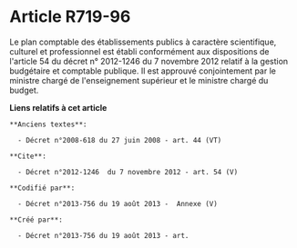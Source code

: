 # Article R719-96

Le plan comptable des établissements publics à caractère scientifique, culturel et professionnel est établi conformément aux
dispositions de l'article 54 du décret n° 2012-1246 du 7 novembre 2012 relatif à la gestion budgétaire et comptable publique.
Il est approuvé conjointement par le ministre chargé de l'enseignement supérieur et le ministre chargé du budget.

**Liens relatifs à cet article**

	**Anciens textes**:

	  - Décret n°2008-618 du 27 juin 2008 - art. 44 (VT)

	**Cite**:

	  - Décret n°2012-1246  du 7 novembre 2012 - art. 54 (V)

	**Codifié par**:

	  - Décret n°2013-756 du 19 août 2013 -  Annexe (V)

	**Créé par**:

	  - Décret n°2013-756 du 19 août 2013 - art.
